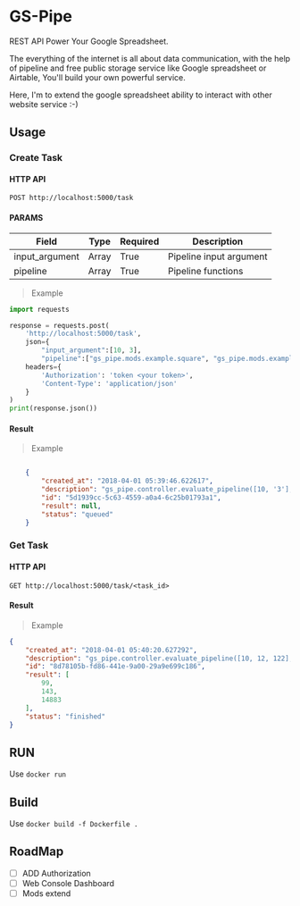 # GS-Pipe

REST API Power Your Google Spreadsheet.


The everything of the internet is all about data communication, with the help of pipeline and free public storage service like Google spreadsheet or Airtable, You'll build your own powerful service.


Here, I'm to extend the google spreadsheet ability to interact with  other website service :-)



## Usage 


### Create Task

#### HTTP API

`POST http://localhost:5000/task`

#### PARAMS

| Field | Type | Required | Description |
| --- | --- | --- | --- |
|input_argument |Array |True |Pipeline input argument|
|pipeline |Array |True |Pipeline functions |


> Example

```python
import requests

response = requests.post(
    'http://localhost:5000/task',
    json={
        "input_argument":[10, 3],
        "pipeline":["gs_pipe.mods.example.square", "gs_pipe.mods.example.minus_one"]},
    headers={
        'Authorization': 'token <your token>',
        'Content-Type': 'application/json'
    }
)
print(response.json())
```

#### Result

> Example

```json

    {
        "created_at": "2018-04-01 05:39:46.622617",
        "description": "gs_pipe.controller.evaluate_pipeline([10, '3'], ['gs_pipe.mods.example.square', 'gs_pipe.mods.example.minus_one'])",
        "id": "5d1939cc-5c63-4559-a0a4-6c25b01793a1",
        "result": null,
        "status": "queued"
    }
```

### Get Task

#### HTTP API

`GET http://localhost:5000/task/<task_id>`


#### Result

> Example

```json
{
    "created_at": "2018-04-01 05:40:20.627292",
    "description": "gs_pipe.controller.evaluate_pipeline([10, 12, 122], ['gs_pipe.mods.example.square', 'gs_pipe.mods.example.minus_one'])",
    "id": "8d78105b-fd86-441e-9a00-29a9e699c186",
    "result": [
        99,
        143,
        14883
    ],
    "status": "finished"
}
```



## RUN

Use `docker run`


## Build


Use `docker build -f Dockerfile .`


## RoadMap

- [ ] ADD Authorization
- [ ] Web Console Dashboard
- [ ] Mods extend 
